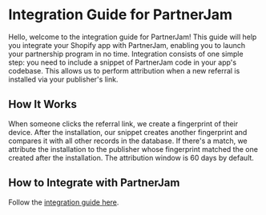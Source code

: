 # Integration Guide for PartnerJam

Hello, welcome to the integration guide for PartnerJam! This guide will help you integrate your Shopify app with PartnerJam, enabling you to launch your partnership program in no time. Integration consists of one simple step: you need to include a snippet of PartnerJam code in your app's codebase. This allows us to perform attribution when a new referral is installed via your publisher's link.

## How It Works

When someone clicks the referral link, we create a fingerprint of their device. After the installation, our snippet creates another fingerprint and compares it with all other records in the database. If there's a match, we attribute the installation to the publisher whose fingerprint matched the one created after the installation. The attribution window is 60 days by default.

## How to Integrate with PartnerJam

Follow the [integration guide here](./docs/ATTRIBUTION.md).
